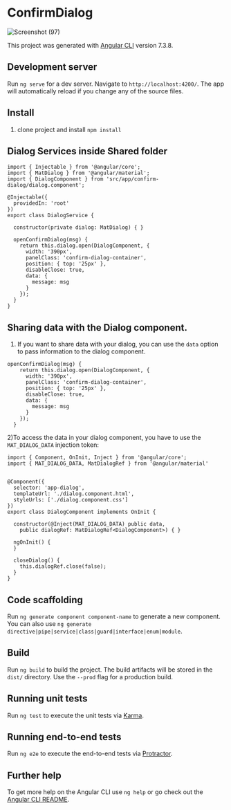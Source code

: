 # ConfirmDialog
![Screenshot (97)](https://user-images.githubusercontent.com/29365336/58116837-eab16900-7c1a-11e9-9376-406329739968.png)

This project was generated with [Angular CLI](https://github.com/angular/angular-cli) version 7.3.8.

## Development server

Run `ng serve` for a dev server. Navigate to `http://localhost:4200/`. The app will automatically reload if you change any of the source files.

## Install
1) clone project and install `npm install`

## Dialog Services inside Shared folder
```
import { Injectable } from '@angular/core';
import { MatDialog } from '@angular/material';
import { DialogComponent } from 'src/app/confirm-dialog/dialog.component';

@Injectable({
  providedIn: 'root'
})
export class DialogService {

  constructor(private dialog: MatDialog) { }

  openConfirmDialog(msg) {
    return this.dialog.open(DialogComponent, {
      width: '390px',
      panelClass: 'confirm-dialog-container',
      position: { top: '25px' },
      disableClose: true,
      data: {
        message: msg
      }
    });
  }
}
```
## Sharing data with the Dialog component.
1) If you want to share data with your dialog, you can use the `data` option to pass information to the dialog component.
```
openConfirmDialog(msg) {
    return this.dialog.open(DialogComponent, {
      width: '390px',
      panelClass: 'confirm-dialog-container',
      position: { top: '25px' },
      disableClose: true,
      data: {
        message: msg
      }
    });
  }
  ```
  
2)To access the data in your dialog component, you have to use the `MAT_DIALOG_DATA` injection token:
```
import { Component, OnInit, Inject } from '@angular/core';
import { MAT_DIALOG_DATA, MatDialogRef } from '@angular/material'


@Component({
  selector: 'app-dialog',
  templateUrl: './dialog.component.html',
  styleUrls: ['./dialog.component.css']
})
export class DialogComponent implements OnInit {

  constructor(@Inject(MAT_DIALOG_DATA) public data,
    public dialogRef: MatDialogRef<DialogComponent>) { }

  ngOnInit() {
  }

  closeDialog() {
    this.dialogRef.close(false);
  }
}
```
## Code scaffolding

Run `ng generate component component-name` to generate a new component. You can also use `ng generate directive|pipe|service|class|guard|interface|enum|module`.

## Build

Run `ng build` to build the project. The build artifacts will be stored in the `dist/` directory. Use the `--prod` flag for a production build.

## Running unit tests

Run `ng test` to execute the unit tests via [Karma](https://karma-runner.github.io).

## Running end-to-end tests

Run `ng e2e` to execute the end-to-end tests via [Protractor](http://www.protractortest.org/).

## Further help

To get more help on the Angular CLI use `ng help` or go check out the [Angular CLI README](https://github.com/angular/angular-cli/blob/master/README.md).
